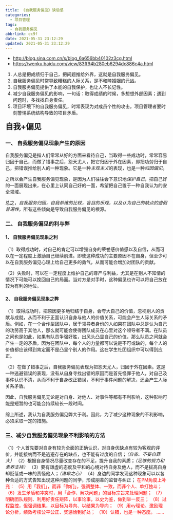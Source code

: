 ```yaml
---
title: 《自我服务偏见》读后感
categories:
  - 项目管理
tags:
  - 自我服务偏见
abbrlink: ec9f
date: 2021-05-31 23:12:29
updated: 2021-05-31 23:12:29
---
```


- <http://blog.sina.com.cn/s/blog_6a656bb40102z3cg.html>
- <https://wenku.baidu.com/view/83ff94b280eb6294dc886c4a.html>

1. 人总是把成绩归于自己，把问题推给外界，这就是自我服务偏见。
2. 自我服务偏见时常导致糟糕的人际关系，是不和睦婚姻的元凶。
3. 自我服务偏见提供了本能的自我保护，也让人不长记性。
4. 减少自我服务偏见的影响，一句话：取得成绩的时候，多想想外部因素；遇到问题时，多找找自身责任。
5. 项目环境下的自我服务偏见，时常表现为对成员个性的攻击，项目管理者要时刻警惕系统结构导致的项目矛盾。

<strong style="font-size:24px">自我+偏见</strong>

### 一、 自我服务偏见现象产生的原因

自我服务偏见是指人们常常从好的方面来看待自己，当取得一些成功时，常常容易归因于自己，而做了错事之后，怨天尤人，把它归因于外在因素，即把功劳归于自己，把错误推给别人的一种现象。它是一种*主观主义*的表现，也是一种*归因偏见*。

之所以会产生自我服务偏见现象，是因为人们往往会下意识地*保护自己*，把自己好的一面展现出来，在心里上认同自己好的一面，希望把自己置于一种自我认为的安全领域。

总之，*自我服务归因，自我恭维的比较，盲目的乐观，以及认为自己的缺点的虚假普遍性*，所有这些倾向是导致自我服务偏见的根源。

### 二、 自我服务偏见的利与弊

#### 1、 自我服务偏见现象之利

（1）取得成功时，对自己的肯定可以增强自身的荣誉感价值感以及自信，从而可以在一定程度上激励自己继续前进。即使这种成功的主要原因不在自身，但至少可以在自我服务偏见心理上给自己更多的勇气，从而可能会增加对团队的贡献。

（2）失败时，可以在一定程度上维护自己的尊严与利益，尤其是在别人不知情的情况下可能可以挽回自己的局面。当对方是对手时，这种偏见也许可以将自己放在较为有利的地位。

#### 2、 自我服务偏见现象之弊

（1）取得成功时，把原因更多地归结于自身，会夸大自己的价值，忽视别人的贡献与成就，从而不利于正面认识自身与他人的价值关系，可能会产生人际关系的矛盾。例如，在一个合作型团队中，居于领导者身份的人如果在团队中总是认为自己的功劳高于其他人，那么就可能会使得团队成员在心里对这个领导者不满。在队员之间也是如此，如果有队员争强好胜，出风头凸显自己的价值，那么队员之间就会产生一定的矛盾。因为在团队中，每个人的力量都可以说是不可或缺的，每个人的价值都应该得到肯定而不是凸显个别人的作用。这在学生社团组织中可以得到应正。

（2）在做了错事之后，自我服务偏见表现为把怨天尤人，归因于外在因素。这是一种逃避错误的表现，没有从自身寻找出错的原因而是首先怪罪于他人，对自己及事件认识不清，从而不利于自身改正错误，不利于事件问题的解决，还会产生人际关系矛盾。

因此，自我服务偏见无论是对自身、对他人、对事件等都有不利影响，这种影响可能是短暂的也可能会持续较长一段时间。

综上所述，我认为自我服务偏见弊大于利。因此，为了减少这种现象的不利影响，必须采取一定的措施。

### 三、减少自我服务偏见现象不利影响的方法

（1）个人首先要对自身有较为全面的正确认识，对自身优缺点有较为客观的评价，并能接纳而不是逃避存在的缺点，也不能有过度的自信；*（自省、不妄自菲大）*
（2）根据自身情况尽量改变存在的不足，提升自我的素质；*（足够的努力和素养支持）*
（3）要有谦虚的态度及平和的心境对待自身及他人，而不是拔高自身却贬低或一味的责怪他人；*（谦卑之心）*
（4）身边的同学发现这种现象可以以各种合适的方式告知出现这种问题的同学，形成朋辈的监督与纠正；
<span style="color:red">在PM角度上补充：
（5）用「我们」，而非「你们」，强调整体、一致，而非个人、单打独斗；
（6）发生矛盾和冲突时，用「合作、解决问题」的目标宗旨来处理问题；
（7）明确团队规则、利用好责任矩阵，以事论事，以史为鉴，做到举一反三；
（8）过程监控，但强调结果，以目标为导向、以结果为导向；
（9）用xy理论、激励理论分析，绩效考核公平公正、奖惩恰到好处；
（10）认错，也是一种态度。
……
</span>
